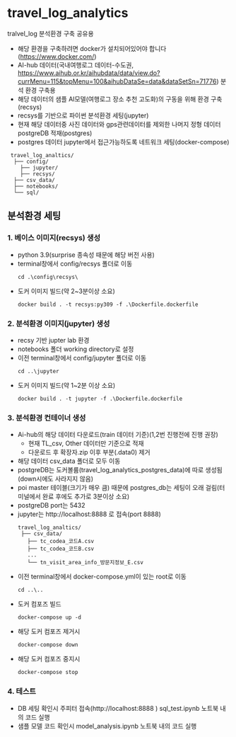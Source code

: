 # travel_log_analytics
tralvel_log 분석환경 구축 공유용
- 해당 환경을 구축하려면 docker가 설치되어있어야 합니다(https://www.docker.com/)
- AI-hub 데이터(국내여행로그 데이터-수도권, https://www.aihub.or.kr/aihubdata/data/view.do?currMenu=115&topMenu=100&aihubDataSe=data&dataSetSn=71776) 분석 환경 구축용
- 해당 데이터의 샘플 AI모델(여행로그 장소 추천 고도화)의 구동을 위해 환경 구축(recsys)
- recsys를 기반으로 파이썬 분석환경 세팅(jupyter)
- 현재 해당 데이터중 사진 데이터와 gps관련데이터를 제외한 나머지 정형 데이터 postgreDB 적재(postgres)
- postgres 데이터 jupyter에서 접근가능하도록 네트워크 세팅(docker-compose)
```
 travel_log_analtics/
  ├── config/
    ├── jupyter/
    ├── recsys/
  ├── csv_data/
  ├── notebooks/
  └── sql/
```
## 분석환경 세팅
### 1. 베이스 이미지(recsys) 생성
 - python 3.9(surprise 종속성 때문에 해당 버전 사용)
 - terminal창에서 config/recsys 폴더로 이동
   ```
   cd .\config\recsys\
   ```
 - 도커 이미지 빌드(약 2~3분이상 소요)
   ```
   docker build . -t recsys:py309 -f .\Dockerfile.dockerfile
   ```
### 2. 분석환경 이미지(jupyter) 생성
 - recsy 기반 jupter lab 환경
 - notebooks 폴더 working directory로 설정
 - 이전 terminal창에서 config/jupyter 폴더로 이동
   ```
   cd ..\jupyter
   ```
 - 도커 이미지 빌드(약 1~2분 이상 소요)
   ```
   docker build . -t jupyter -f .\Dockerfile.dockerfile
   ```
### 3. 분석환경 컨테이너 생성
 - Ai-hub의 해당 데이터 다운로드(train 데이터 기준)(1,2번 진행전에 진행 권장)
   - 현재 TL_csv, Other 데이터만 기준으로 적재
   - 다운로드 후 확장자.zip 이후 부분(.data0) 제거
 - 해당 데이터 csv_data 폴더로 모두 이동
 - postgreDB는 도커볼륨(travel_log_analytics_postgres_data)에 따로 생성됨(down시에도 사라지지 않음)
 - poi master 테이블(크기가 매우 큼) 때문에 postgres_db는 세팅이 오래 걸림(터미널에서 완료 후에도 추가로 3분이상 소요)
 - postgreDB port는 5432
 - jupyter는 http://localhost:8888 로 접속(port 8888)
   ```
   travel_log_analtics/
    ├── csv_data/
      ├── tc_codea_코드A.csv
      ├── tc_codea_코드B.csv
      ...
      └── tn_visit_area_info_방문지정보_E.csv
   ```
 - 이전 terminal창에서 docker-compose.yml이 있는 root로 이동
   ```
   cd ..\..
   ```
 - 도커 컴포즈 빌드
   ```
   docker-compose up -d
   ``` 
 - 해당 도커 컴포즈 제거시
   ```
   docker-compose down
   ``` 
 - 해당 도커 컴포즈 중지시
   ```
   docker-compose stop
   ``` 

### 4. 테스트
 - DB 세팅 확인시 주피터 접속(http://localhost:8888 ) sql_test.ipynb 노트북 내의 코드 실행
 - 샘플 모델 코드 확인시 model_analysis.ipynb 노트북 내의 코드 실행